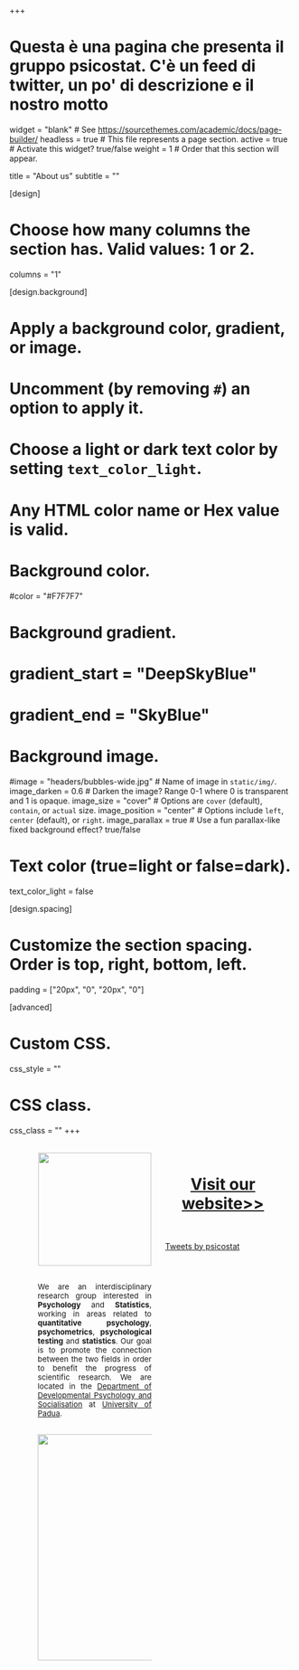 +++
# Questa è una pagina che presenta il gruppo psicostat. C'è un feed di twitter, un po' di descrizione e il nostro motto

widget = "blank"  # See https://sourcethemes.com/academic/docs/page-builder/
headless = true  # This file represents a page section.
active = true  # Activate this widget? true/false
weight = 1  # Order that this section will appear.

title = "About us"
subtitle = ""

[design]
  # Choose how many columns the section has. Valid values: 1 or 2.
  columns = "1"

[design.background]
  # Apply a background color, gradient, or image.
  #   Uncomment (by removing `#`) an option to apply it.
  #   Choose a light or dark text color by setting `text_color_light`.
  #   Any HTML color name or Hex value is valid.

  # Background color.
  #color = "#F7F7F7"
  
  # Background gradient.
  # gradient_start = "DeepSkyBlue"
  # gradient_end = "SkyBlue"
  
  # Background image.
  #image = "headers/bubbles-wide.jpg"  # Name of image in `static/img/`.
  image_darken = 0.6  # Darken the image? Range 0-1 where 0 is transparent and 1 is opaque.
  image_size = "cover"  #  Options are `cover` (default), `contain`, or `actual` size.
  image_position = "center"  # Options include `left`, `center` (default), or `right`.
  image_parallax = true  # Use a fun parallax-like fixed background effect? true/false

  # Text color (true=light or false=dark).
  text_color_light = false

[design.spacing]
  # Customize the section spacing. Order is top, right, bottom, left.
  padding = ["20px", "0", "20px", "0"]

[advanced]
 # Custom CSS. 
 css_style = ""
 
 # CSS class.
 css_class = ""
+++



</br>

<div style="float: left; width: 40%; font-size:95%; padding-left:50px" align="justify">
    <div align="center">
    <img src="Psicostat_hexagon.svg" width="200" align="center">
    </div>

  </br>

  We are an interdisciplinary research group interested in <b>Psychology</b> and <b>Statistics</b>, working in areas related to <b>quantitative psychology</b>, <b>psychometrics</b>, <b>psychological testing</b> and <b>statistics</b>.
  Our goal is to promote the connection between the two fields in order to benefit the progress of scientific research. We are located in the <a href="https://www.dpss.unipd.it/en/">Department of Developmental Psychology and Socialisation</a> at <a href="https://www.unipd.it/en/">University of Padua</a>.
  
  </br>
  <a href="https://www.tandfonline.com/doi/full/10.1080/00031305.2019.1583913">
    <img src="atom.svg" width="400" align="center">
    </a>

</div>

<div style="float: right; width: 50%">
  <div align="center">
    <h1>
    <a href="https://psicostat.dpss.psy.unipd.it/">Visit our website>></a>
    </h1>
  </div>
  </br>
<ul>
<a class="twitter-timeline"
    href="https://twitter.com/psicostat?ref_src=twsrc%5Etfw"
    data-width="700"
    data-height="700">
    Tweets by psicostat</a>
<script async src="https://platform.twitter.com/widgets.js" charset="utf-8"></script>
</ul>